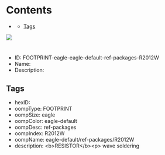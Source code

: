 



Contents
========

* [](#)
	* [Tags](#tags)
  
![][im]
# 

- ID: FOOTPRINT-eagle-eagle-default-ref-packages-R2012W
- Name: 
- Description: 

## Tags

- hexID: 
- oompType: FOOTPRINT
- oompSize: eagle
- oompColor: eagle-default
- oompDesc: ref-packages
- oompIndex: R2012W
- oompName: eagle-default/ref-packages/R2012W
- description: &lt;b&gt;RESISTOR&lt;/b&gt;&lt;p&gt;&#xD;
wave soldering



[im]: image.png
